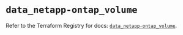 # `data_netapp-ontap_volume`

Refer to the Terraform Registry for docs: [`data_netapp-ontap_volume`](https://registry.terraform.io/providers/netapp/netapp-ontap/2.3.0/docs/data-sources/volume).
